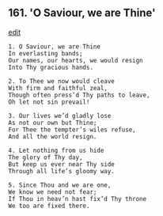 
## 161.  'O Saviour, we are Thine'
[edit](https://docs.google.com/document/d/1vzkVys7nKaWi-hqh27qp6dqGTLdIB6XF/edit?mode=html)



    1. O Saviour, we are Thine
    In everlasting bands;
    Our names, our hearts, we would resign 
    Into Thy gracious hands.

    2. To Thee we now would cleave
    With firm and faithful zeal,
    Though often press’d Thy paths to leave, 
    Oh let not sin prevail!

    3. Our lives we’d gladly lose
    As not our own but Thine;
    For Thee the tempter’s wiles refuse,
    And all the world resign.

    4. Let nothing from us hide
    The glory of Thy day,
    But keep us ever near Thy side 
    Through all life’s gloomy way.

    5. Since Thou and we are one,
    We know we need not fear;
    If Thou in heav’n hast fix’d Thy throne 
    We too are fixed there.
